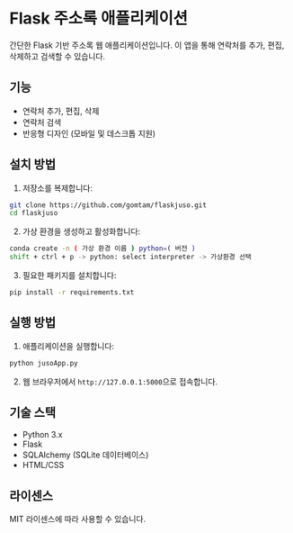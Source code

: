 # Flask 주소록 애플리케이션

간단한 Flask 기반 주소록 웹 애플리케이션입니다. 이 앱을 통해 연락처를 추가, 편집, 삭제하고 검색할 수 있습니다.

## 기능

- 연락처 추가, 편집, 삭제
- 연락처 검색
- 반응형 디자인 (모바일 및 데스크톱 지원)

## 설치 방법

1. 저장소를 복제합니다:
```bash
git clone https://github.com/gomtam/flaskjuso.git
cd flaskjuso
```

2. 가상 환경을 생성하고 활성화합니다:
```bash
conda create -n ( 가상 환경 이름 ) python=( 버전 )
shift + ctrl + p -> python: select interpreter -> 가상환경 선택
```

3. 필요한 패키지를 설치합니다:
```bash
pip install -r requirements.txt
```

## 실행 방법

1. 애플리케이션을 실행합니다:
```bash
python jusoApp.py
```

2. 웹 브라우저에서 `http://127.0.0.1:5000`으로 접속합니다.

## 기술 스택

- Python 3.x
- Flask
- SQLAlchemy (SQLite 데이터베이스)
- HTML/CSS

## 라이센스

MIT 라이센스에 따라 사용할 수 있습니다. 